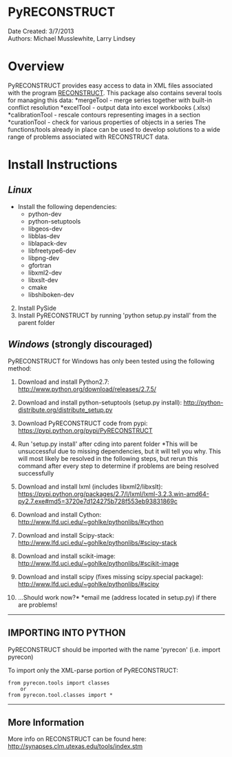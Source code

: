 PyRECONSTRUCT
=============
Date Created: 3/7/2013<br>
Authors: Michael Musslewhite, Larry Lindsey<br>

# Overview
PyRECONSTRUCT provides easy access to data in XML files associated with the program [RECONSTRUCT](http://synapses.clm.utexas.edu/tools/reconstruct/reconstruct.stm).
This package also contains several tools for managing this data:
*mergeTool - merge series together with built-in conflict resolution
*excelTool - output data into excel workbooks (.xlsx)
*calibrationTool - rescale contours representing images in a section
*curationTool - check for various properties of objects in a series
The functions/tools already in place can be used to develop solutions to a wide range of problems associated with RECONSTRUCT data.

# Install Instructions
*Linux*
---
* Install the following dependencies:
    * python-dev
    * python-setuptools
    * libgeos-dev
    * libblas-dev
    * liblapack-dev
    * libfreetype6-dev
    * libpng-dev
    * gfortran
    * libxml2-dev
    * libxslt-dev
    * cmake
    * libshiboken-dev
2) Install PySide
3) Install PyRECONSTRUCT by running 'python setup.py install' from the parent folder

*Windows* (strongly discouraged)
---
PyRECONSTRUCT for Windows has only been tested using the following method:
1. Download and install Python2.7:
	http://www.python.org/download/releases/2.7.5/
2. Download and install python-setuptools (setup.py install):
	http://python-distribute.org/distribute_setup.py
3. Download PyRECONSTRUCT code from pypi:
	https://pypi.python.org/pypi/PyRECONSTRUCT
4. Run 'setup.py install' after cding into parent folder
	*This will be unsuccessful due to missing dependencies, but it will tell you why.
	 This will most likely be resolved in the following steps, but rerun this command after every step to determine if problems are being resolved successfully 

5. Download and install lxml (includes libxml2/libxslt):
	https://pypi.python.org/packages/2.7/l/lxml/lxml-3.2.3.win-amd64-py2.7.exe#md5=3720e7d124275b728f553eb93831869c
6. Download and install Cython:
	http://www.lfd.uci.edu/~gohlke/pythonlibs/#cython
7. Download and install Scipy-stack:
	http://www.lfd.uci.edu/~gohlke/pythonlibs/#scipy-stack
8. Download and install scikit-image:
	http://www.lfd.uci.edu/~gohlke/pythonlibs/#scikit-image
9. Download and install scipy (fixes missing scipy.special package):
	http://www.lfd.uci.edu/~gohlke/pythonlibs/#scipy
10. ...Should work now?*
	*email me (address located in setup.py) if there are problems!



---------------------------------------------------------------------------
IMPORTING INTO PYTHON
---------------------------------------------------------------------------
PyRECONSTRUCT should be imported with the name 'pyrecon' (i.e. import pyrecon)

To import only the XML-parse portion of PyRECONSTRUCT:
	
	from pyrecon.tools import classes
		or
	from pyrecon.tool.classes import * 



---------------------------------------------------------------------------
More Information
---------------------------------------------------------------------------

More info on RECONSTRUCT can be found here:
	http://synapses.clm.utexas.edu/tools/index.stm


